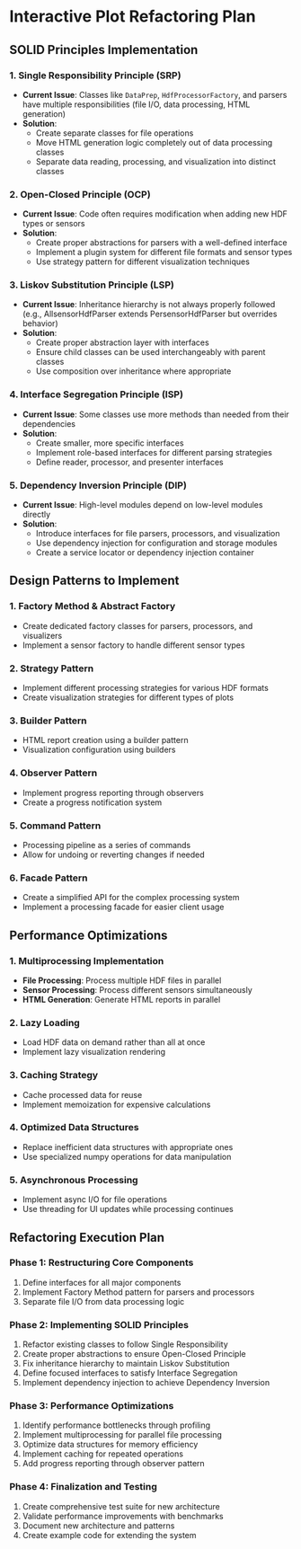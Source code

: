 # Interactive Plot Refactoring Plan

## SOLID Principles Implementation

### 1. Single Responsibility Principle (SRP)
- **Current Issue**: Classes like `DataPrep`, `HdfProcessorFactory`, and parsers have multiple responsibilities (file I/O, data processing, HTML generation)
- **Solution**:
  - Create separate classes for file operations
  - Move HTML generation logic completely out of data processing classes
  - Separate data reading, processing, and visualization into distinct classes

### 2. Open-Closed Principle (OCP)
- **Current Issue**: Code often requires modification when adding new HDF types or sensors
- **Solution**:
  - Create proper abstractions for parsers with a well-defined interface
  - Implement a plugin system for different file formats and sensor types
  - Use strategy pattern for different visualization techniques

### 3. Liskov Substitution Principle (LSP)
- **Current Issue**: Inheritance hierarchy is not always properly followed (e.g., AllsensorHdfParser extends PersensorHdfParser but overrides behavior)
- **Solution**:
  - Create proper abstraction layer with interfaces
  - Ensure child classes can be used interchangeably with parent classes
  - Use composition over inheritance where appropriate

### 4. Interface Segregation Principle (ISP)
- **Current Issue**: Some classes use more methods than needed from their dependencies
- **Solution**:
  - Create smaller, more specific interfaces
  - Implement role-based interfaces for different parsing strategies
  - Define reader, processor, and presenter interfaces

### 5. Dependency Inversion Principle (DIP)
- **Current Issue**: High-level modules depend on low-level modules directly
- **Solution**:
  - Introduce interfaces for file parsers, processors, and visualization
  - Use dependency injection for configuration and storage modules
  - Create a service locator or dependency injection container

## Design Patterns to Implement

### 1. Factory Method & Abstract Factory
- Create dedicated factory classes for parsers, processors, and visualizers
- Implement a sensor factory to handle different sensor types

### 2. Strategy Pattern
- Implement different processing strategies for various HDF formats
- Create visualization strategies for different types of plots

### 3. Builder Pattern
- HTML report creation using a builder pattern
- Visualization configuration using builders

### 4. Observer Pattern
- Implement progress reporting through observers
- Create a progress notification system

### 5. Command Pattern
- Processing pipeline as a series of commands
- Allow for undoing or reverting changes if needed

### 6. Facade Pattern
- Create a simplified API for the complex processing system
- Implement a processing facade for easier client usage

## Performance Optimizations

### 1. Multiprocessing Implementation
- **File Processing**: Process multiple HDF files in parallel
- **Sensor Processing**: Process different sensors simultaneously
- **HTML Generation**: Generate HTML reports in parallel

### 2. Lazy Loading
- Load HDF data on demand rather than all at once
- Implement lazy visualization rendering

### 3. Caching Strategy
- Cache processed data for reuse
- Implement memoization for expensive calculations

### 4. Optimized Data Structures
- Replace inefficient data structures with appropriate ones
- Use specialized numpy operations for data manipulation

### 5. Asynchronous Processing
- Implement async I/O for file operations
- Use threading for UI updates while processing continues

## Refactoring Execution Plan

### Phase 1: Restructuring Core Components
1. Define interfaces for all major components
2. Implement Factory Method pattern for parsers and processors
3. Separate file I/O from data processing logic

### Phase 2: Implementing SOLID Principles
1. Refactor existing classes to follow Single Responsibility
2. Create proper abstractions to ensure Open-Closed Principle
3. Fix inheritance hierarchy to maintain Liskov Substitution
4. Define focused interfaces to satisfy Interface Segregation
5. Implement dependency injection to achieve Dependency Inversion

### Phase 3: Performance Optimizations
1. Identify performance bottlenecks through profiling
2. Implement multiprocessing for parallel file processing
3. Optimize data structures for memory efficiency
4. Implement caching for repeated operations
5. Add progress reporting through observer pattern

### Phase 4: Finalization and Testing
1. Create comprehensive test suite for new architecture
2. Validate performance improvements with benchmarks
3. Document new architecture and patterns
4. Create example code for extending the system 